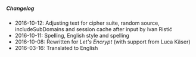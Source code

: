 ##### Changelog

* 2016-10-12: Adjusting text for cipher suite, random source, includeSubDomains and session cache after input by Ivan Ristić
* 2016-10-11: Spelling, English style and spelling
* 2016-10-08: Rewritten for _Let's Encrypt_ (with support from Luca Käser)
* 2016-03-16: Translated to English

